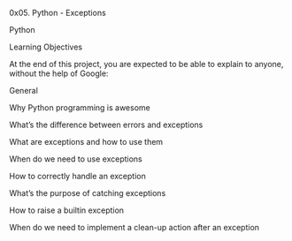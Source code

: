 0x05. Python - Exceptions

Python 

Learning Objectives

At the end of this project, you are expected to be able to explain to anyone, without the help of Google:

General

Why Python programming is awesome

What’s the difference between errors and exceptions

What are exceptions and how to use them

When do we need to use exceptions

How to correctly handle an exception

What’s the purpose of catching exceptions

How to raise a builtin exception

When do we need to implement a clean-up action after an exception
